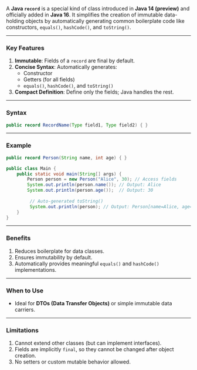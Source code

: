 A **Java `record`** is a special kind of class introduced in **Java 14 (preview)** and officially added in **Java 16**. It simplifies the creation of immutable data-holding objects by automatically generating common boilerplate code like constructors, `equals()`, `hashCode()`, and `toString()`.

---

### **Key Features**

1. **Immutable**: Fields of a `record` are final by default.
2. **Concise Syntax**: Automatically generates:
    - Constructor
    - Getters (for all fields)
    - `equals()`, `hashCode()`, and `toString()`
3. **Compact Definition**: Define only the fields; Java handles the rest.

---

### **Syntax**

``` java
public record RecordName(Type field1, Type field2) { }
```

---

### **Example**

```java
public record Person(String name, int age) { }  

public class Main {     
	public static void main(String[] args) {         
		Person person = new Person("Alice", 30); // Access fields    
		System.out.println(person.name()); // Output: Alice
	    System.out.println(person.age());  // Output: 30          
	     
	     // Auto-generated toString()         
	     System.out.println(person); // Output: Person[name=Alice, age=30]     
	} 
}
```

---

### **Benefits**

1. Reduces boilerplate for data classes.
2. Ensures immutability by default.
3. Automatically provides meaningful `equals()` and `hashCode()` implementations.

---

### **When to Use**

- Ideal for **DTOs (Data Transfer Objects)** or simple immutable data carriers.

---

### **Limitations**

1. Cannot extend other classes (but can implement interfaces).
2. Fields are implicitly `final`, so they cannot be changed after object creation.
3. No setters or custom mutable behavior allowed.